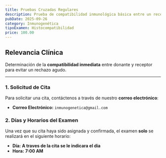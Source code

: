 ```yaml
---
title: Pruebas Cruzadas Regulares
description: Prueba de compatibilidad inmunológica básica entre un receptor y un posible donante, verificando la presencia de anticuerpos preformados.
pubDate: 2025-09-26
category: Inmunogenética
tipoExamen: Histocompatibilidad
price: 100.00
---
```


## Relevancia Clínica
Determinación de la **compatibilidad inmediata** entre donante y receptor para evitar un rechazo agudo.

---

### 1. Solicitud de Cita

Para solicitar una cita, contáctenos a través de nuestro **correo electrónico**:

* **Correo Electrónico:** `inmunogenetica@gmail.com`

### 2. Días y Horarios del Examen

Una vez que su cita haya sido asignada y confirmada, el examen **solo** se realizará en el siguiente horario:

* **Día:** **A traves de la cita se le indicara el dia**
* **Hora:** **7:00 AM**